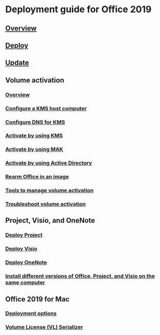 
# Deployment guide for Office 2019

## [Overview](overview.md)
## [Deploy](deploy.md)
## [Update](update.md)

## Volume activation
### [Overview](../vlactivation/plan-volume-activation-of-office.md?toc=/deployoffice/office2019/toc.json)
### [Configure a KMS host computer](../vlactivation/configure-a-kms-host-computer-for-office.md?toc=/deployoffice/office2019/toc.json)
### [Configure DNS for KMS](../vlactivation/configure-dns-to-activate-office-by-using-kms.md?toc=/deployoffice/office2019/toc.json)
### [Activate by using KMS](../vlactivation/activate-office-by-using-kms.md?toc=/deployoffice/office2019/toc.json)
### [Activate by using MAK](../vlactivation/activate-office-by-using-mak.md?toc=/deployoffice/office2019/toc.json)
### [Activate by using Active Directory](../vlactivation/activate-office-by-using-active-directory.md?toc=/deployoffice/office2019/toc.json)
### [Rearm Office in an image](../vlactivation/rearm-an-office-installation-on-an-image-when-using-kms-to-activate.md?toc=/deployoffice/office2019/toc.json)
### [Tools to manage volume activation](../vlactivation/tools-to-manage-volume-activation-of-office.md?toc=/deployoffice/office2019/toc.json)
### [Troubleshoot volume activation](../vlactivation/troubleshoot-volume-activation-of-office.md?toc=/deployoffice/office2019/toc.json)


## Project, Visio, and OneNote
### [Deploy Project](../deployment-guide-for-project.md#deploy-a-volume-licensed-version-of-project-2019?toc=/deployoffice/office2019/toc.json)
### [Deploy Visio](../deployment-guide-for-visio.md#deploy-a-volume-licensed-version-of-visio-2019?toc=/deployoffice/office2019/toc.json)
### [Deploy OneNote](../deployment-guide-onenote.md?toc=/deployoffice/office2019/toc.json)
### [Install different versions of Office, Project, and Visio on the same computer](install-different-office-visio-and-project-versions-on-the-same-computer.md?toc=/deployoffice/office2019/toc.json)

## Office 2019 for Mac
### [Deployment options](../mac/deployment-options-for-office-for-mac.md?toc=/deployoffice/office2019/toc.json)
### [Volume License (VL) Serializer](../mac/volume-license-serializer.md)
